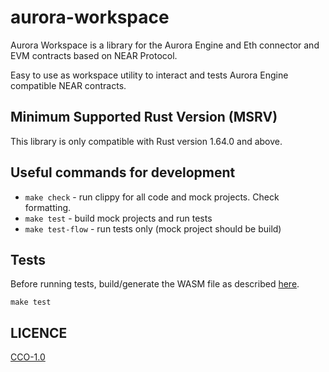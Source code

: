 # aurora-workspace

Aurora Workspace is a library for the Aurora Engine and Eth connector and EVM contracts based on NEAR Protocol.

Easy to use as workspace utility to interact and tests
Aurora Engine compatible NEAR contracts.


## Minimum Supported Rust Version (MSRV)

This library is only compatible with Rust version 1.64.0 and above.

## Useful commands for development

- `make check` - run clippy for all code and mock 
  projects. Check formatting.
- `make test` - build mock projects and run tests
- `make test-flow` - run tests only (mock project should be build)


## Tests

Before running tests, build/generate the WASM file as described [here](res/mock_engine/README.md).
```
make test
```

## LICENCE
[CCO-1.0](LICENSE)
